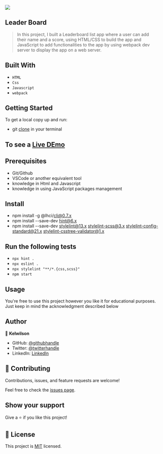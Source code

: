 ![](https://img.shields.io/badge/Microverse-blueviolet)

## Leader Board

> In this project, I built a Leaderboard list app where a user can add their name and a score, using HTML/CSS to build the app and JavaScript to add functionalities to the app by using webpack dev server to display the app on a web server.

## Built With

- `HTML`
- `Css`
- `Javascript`
- `webpack`

## Getting Started

To get a local copy up and run:

- git [clone](https://github.com/kelwilson/Leader-Board.git) in your terminal

## 
## To see a [Live DEmo](https://kelwilson.github.io/Leader-Board/src/)

## Prerequisites

- Git/Github
- VSCode or another equivalent tool
- knowledge in Html and Javascript
- knowledge in using JavaScript packages management

## Install

- npm install -g @lhci/cli@0.7.x
- npm install --save-dev hint@6.x
- npm install --save-dev stylelint@13.x stylelint-scss@3.x stylelint-config-standard@21.x stylelint-csstree-validator@1.x

## Run the following tests

- `npx hint .`
- `npx eslint .`
- `npx stylelint "**/*.{css,scss}"`
- `npm start`

## Usage

You're free to use this project however you like it for educational purposes. Just keep in mind the acknowledgment described below

## Author

👤 **Kelwilson**

- GitHub: [@githubhandle](https://github.com/kelwilson)
- Twitter: [@twitterhandle](https://twitter.com/BesongMaris)
- LinkedIn: [LinkedIn](https://linkedin.com/in/kelly-besong-b33074237)

## 🤝 Contributing

Contributions, issues, and feature requests are welcome!

Feel free to check the [issues page](../../issues/).

## Show your support

Give a ⭐️ if you like this project!

## 📝 License

This project is [MIT](./MIT.md) licensed.
